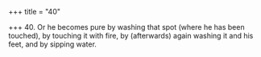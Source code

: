 +++
title = "40"

+++
40. Or he becomes pure by washing that spot (where he has been touched), by touching it with fire, by (afterwards) again washing it and his feet, and by sipping water.
